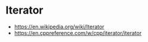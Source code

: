 # Iterator
- https://en.wikipedia.org/wiki/Iterator
- https://en.cppreference.com/w/cpp/iterator/iterator
